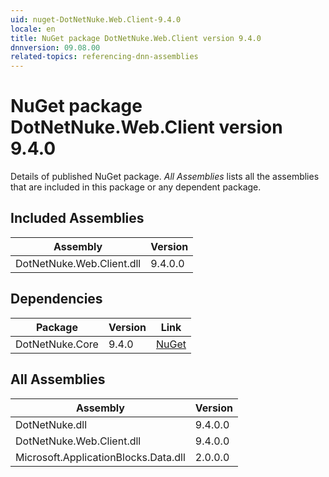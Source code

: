```yaml
---
uid: nuget-DotNetNuke.Web.Client-9.4.0
locale: en
title: NuGet package DotNetNuke.Web.Client version 9.4.0
dnnversion: 09.08.00
related-topics: referencing-dnn-assemblies
---
```


# NuGet package DotNetNuke.Web.Client version 9.4.0
Details of published NuGet package.
*All Assemblies* lists all the assemblies that are included in this package or any dependent package.

## Included Assemblies

|Assembly|Version|
|---|---|
|DotNetNuke.Web.Client.dll|9.4.0.0|

## Dependencies

|Package|Version|Link|
|---|---|---|
|DotNetNuke.Core|9.4.0|[NuGet](https://www.nuget.org/packages/DotNetNuke.Core/9.4.0)|

## All Assemblies

|Assembly|Version|
|---|---|
|DotNetNuke.dll|9.4.0.0|
|DotNetNuke.Web.Client.dll|9.4.0.0|
|Microsoft.ApplicationBlocks.Data.dll|2.0.0.0|

